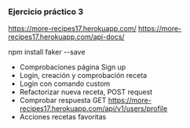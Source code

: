 ### Ejercicio práctico 3

https://more-recipes17.herokuapp.com/
https://more-recipes17.herokuapp.com/api-docs/

npm install faker --save

* Comprobaciones página Sign up <!-- .element: class="fragment" -->
* Login, creación y comprobación receta <!-- .element: class="fragment" -->
* Login con comando custom <!-- .element: class="fragment" -->
* Refactorizar nueva receta, POST request <!-- .element: class="fragment" -->
* Comprobar respuesta GET <!-- .element: class="fragment" --> https://more-recipes17.herokuapp.com/api/v1/users/profile <!-- .element: class="fragment" -->
* Acciones recetas favoritas<!-- .element: class="fragment" -->